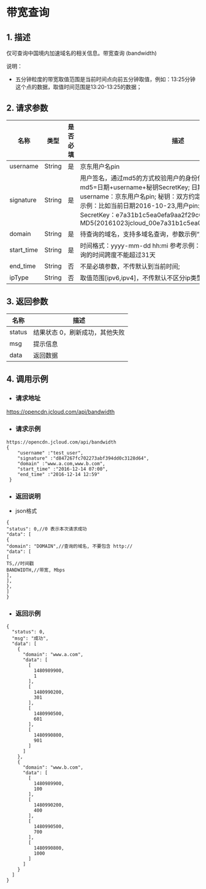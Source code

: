 # **带宽查询**

## **1. 描述**

仅可查询中国境内加速域名的相关信息。带宽查询 (bandwidth)

说明：

* 五分钟粒度的带宽取值范围是当前时间点向前五分钟取值，例如：13:25分钟这个点的数据，取值时间范围是13:20-13:25的数据；

## **2. 请求参数**

| **名称**   | **类型** | **是否必填** | **描述**                                                     |
| ---------- | -------- | ------------ | ------------------------------------------------------------ |
| username   | String   | 是           | 京东用户名pin                                                |
| signature  | String   | 是           |用户签名，通过md5的方式校验用户的身份信息，保障信息安全。</br>md5=日期+username+秘钥SecretKey; 日期：格式为 yyyymmdd; username：京东用户名pin; 秘钥：双方约定; </br>示例：比如当前日期2016-10-23,用户pin:jcloud_00,用户秘钥SecretKey：e7a31b1c5ea0efa9aa2f29c6559f7d61,那签名为MD5(20161023jcloud_00e7a31b1c5ea0efa9aa2f29c6559f7d61) |
| domain     | String   | 是           | 待查询的域名，支持多域名查询，参数示例“www.a.com,www.b.com” |
| start_time | String   | 是           | 时间格式：yyyy-mm-dd hh:mi 参考示例：2016-12-14 07:00；查询的时间跨度不能超过31天 |
| end_time   | String   | 否           | 不是必填参数，不传默认到当前时间; |
| ipType     | String   | 否           | 取值范围[ipv6,ipv4]，不传默认不区分ip类型。  |

## **3. 返回参数**

| **名称** | **描述**                       |
| -------- | ------------------------------ |
| status   | 结果状态 0，刷新成功，其他失败 |
| msg      | 提示信息                       |
| data     | 返回数据                       |

## **4. 调用示例**

- ### **请求地址**

https://opencdn.jcloud.com/api/bandwidth

- ### **请求示例**

```
https://opencdn.jcloud.com/api/bandwidth
{
    "username" :"test_user",
    "signature" :"d847267fc702273abf394dd0c3128d64",
    "domain" :"www.a.com,www.b.com",
    "start_time" :"2016-12-14 07:00",
    "end_time" :"2016-12-14 12:59"
 }
```

- ### **返回说明**

* json格式

```
{
"status": 0,//0 表示本次请求成功
"data": [
{
"domain": "DOMAIN",//查询的域名, 不要包含 http://
"data": [
[
TS,//时间戳
BANDWIDTH,//带宽, Mbps
],
],
},
]
}
```

- ### **返回示例**

```
{
  "status": 0,
  "msg": "成功",
  "data": [
    {
      "domain": "www.a.com",
      "data": [
        [
          1480989900,
          1
        ],
        [
          1480990200,
          301
        ],
        [
          1480990500,
          601
        ],
        [
          1480990800,
          901
        ]
      ]
    },
    {
      "domain": "www.b.com",
      "data": [
        [
          1480989900,
          100
        ],
        [
          1480990200,
          400
        ],
        [
          1480990500,
          700
        ],
        [
          1480990800,
          1000
        ]
      ]
    }
  ]
}
```
